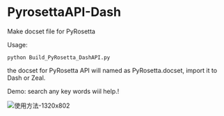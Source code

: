 # PyrosettaAPI-Dash
 Make docset file for PyRosetta



Usage:

```
python Build_PyRosetta_DashAPI.py
```



the docset for PyRosetta API will named as PyRosetta.docset, import it to Dash or Zeal.



Demo: search any key words wiil help.!

![使用方法-1320x802]([https://github.com/guyujun/PyrosettaAPI-Dash/blob/master/%E4%BD%BF%E7%94%A8%E6%96%B9%E6%B3%95-1320x802.jpg](https://github.com/guyujun/PyrosettaAPI-Dash/blob/master/使用方法-1320x802.jpg))


